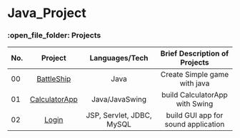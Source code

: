 # Java_Project

<h3>:open_file_folder: Projects</h3>

|No. |Project  |Languages/Tech | Brief Description of Projects
| ------------- |:-------------:|:-------------:|:-------------:|
|      00       |[BattleShip](https://github.com/caunhach/BattleShip/blob/main/README.md)     |       Java       |Create Simple game with java|
|      01       |[CalculatorApp](https://github.com/caunhach/CalculatorApp)     |       Java/JavaSwing       |build CalculatorApp with Swing|
|      02       |[Login](https://github.com/caunhach/Login)   |       JSP, Servlet, JDBC, MySQL       |build GUI app for sound application|

